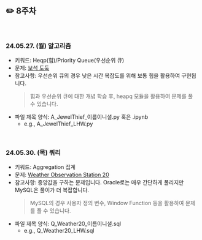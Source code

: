 ## ✏️ 8주차

</br>

### 24.05.27. (월) 알고리즘
- 키워드: Heqp(힙)/Priority Queue(우선순위 큐)
- 문제: [보석 도둑](https://www.acmicpc.net/problem/1202)
- 참고사항: 우선순위 큐의 경우 낮은 시간 복잡도를 위해 보통 힙을 활용하여 구현됩니다.
  > 힙과 우선순위 큐에 대한 개념 학습 후, heapq 모듈을 활용하여 문제를 풀 수 있습니다.
- 파일 제목 양식: A_JewelThief_이름이니셜.py 혹은 .ipynb
  - e.g., A_JewelThief_LHW.py


</br>

### 24.05.30. (목) 쿼리
- 키워드: Aggregation 집계
- 문제: [Weather Observation Station 20](https://www.hackerrank.com/challenges/weather-observation-station-20/problem?isFullScreen=true)
- 참고사항: 중앙값을 구하는 문제입니다. Oracle로는 매우 간단하게 풀리지만 MySQL은 풀이가 더 복잡합니다.
  > MySQL의 경우 사용자 정의 변수, Window Function 등을 활용하여 문제를 풀 수 있습니다.
- 파일 제목 양식: Q_Weather20_이름이니셜.sql
  - e.g., Q_Weather20_LHW.sql

</br>
